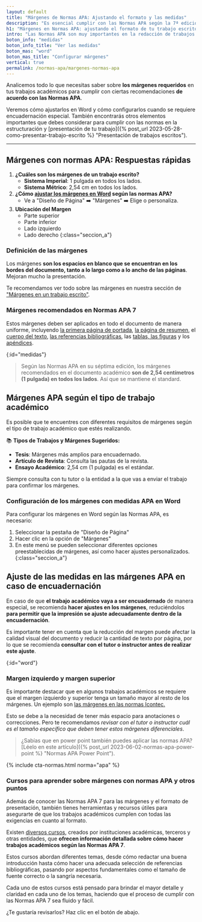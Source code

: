 ```yaml
---
layout: default
title: "Márgenes de Normas APA: Ajustando el formato y las medidas"
description: "Es esencial cumplir con las Normas APA según la 7ª edición. En APA se especifican los márgenes recomendados para los trabajos y cómo se hacen"
h1: "Márgenes en Normas APA: ajustando el formato de tu trabajo escrito"
intro: "Las Normas APA son muy importantes en la redacción de trabajos académicos. Uno de los elementos fundamentales que se deben tener en cuenta son los márgenes."
boton_info: "medidas"
boton_info_title: "Ver las medidas"
boton_mas: "word"
boton_mas_title: "Configurar márgenes"
vertical: true
permalink: /normas-apa/margenes-normas-apa
---
```

Analicemos todo lo que necesitas saber sobre **los márgenes requeridos** en tus trabajos académicos para cumplir con ciertas recomendaciones **de acuerdo con las Normas APA**.

Veremos cómo ajustarlos en Word y cómo configurarlos cuando se requiere encuadernación especial. También encontrarás otros elementos importantes que debes considerar para cumplir con las normas en la estructuración y [presentación de tu trabajo]({% post_url 2023-05-28-como-presentar-trabajo-escrito %} "Presentación de trabajos escritos").

----

## Márgenes con normas APA: Respuestas rápidas

1. **¿Cuáles son los márgenes de un trabajo escrito?**
   - **Sistema Imperial**: 1 pulgada en todos los lados.
   - **Sistema Métrico**: 2,54 cm en todos los lados.
2. **¿Cómo [ajustar los márgenes en Word](#configuración-de-los-márgenes-en-word) según las normas APA?**
   - Ve a "Diseño de Página" ➡️ "Márgenes" ➡️ Elige o personaliza.
3. **Ubicación del Margen**
   - Parte superior
   - Parte inferior
   - Lado izquierdo
   - Lado derecho
{:class="seccion_a"}

### Definición de las márgenes

Los márgenes **son los espacios en blanco que se encuentran en los bordes del documento, tanto a lo largo como a lo ancho de las páginas**. Mejoran mucho la presentación.

Te recomendamos ver todo sobre las márgenes en nuestra sección de ["Márgenes en un trabajo escrito"]({{'margenes-trabajo-escrito'|relative_url}} "Márgenes").

### Márgenes recomendados en Normas APA 7

Estos márgenes deben ser aplicados en todo el documento de manera uniforme, incluyendo [la primera página de portada]({{'portada-trabajo-escrito'|relative_url}} "Portadas"), [la página de resumen]({{'resumen-trabajo-escrito'|relative_url}} "Hoja de Resumen"), el [cuerpo del texto]({{'cuerpo-trabajo-escrito'|relative_url}} "Cuerpo del trabajo escrito"), [las referencias bibliográficas]({{'normas-apa/referencias-bibliograficas-normas-apa'|relative_url}} "Referencias Bibliográficas"), las [tablas, las figuras]({{'normas-apa/tablas-y-figuras-normas-apa'|relative_url}} "Tablas y figuras APA") y los [apéndices]({{'apendice-trabajo-escrito'|relative_url}} "Apéndices de un trabajo escrito").
<!-- Anclaje para que la barra fijada no cubra el siguiente subtítulo -->
{:id="medidas"}

>Según las Normas APA en su séptima edición, los márgenes recomendados en el documento académico **son de 2,54 centímetros (1 pulgada) en todos los lados**. Así que se mantiene el standard.

## Márgenes APA según el tipo de trabajo académico

Es posible que te encuentres con diferentes requisitos de márgenes según el tipo de trabajo académico que estés realizando.

📚 **Tipos de Trabajos y Márgenes Sugeridos:**

- **Tesis**: Márgenes más amplios para encuadernado.
- **Artículo de Revista**: Consulta las pautas de la revista.
- **Ensayo Académico**: 2,54 cm (1 pulgada) es el estándar.

Siempre consulta con tu tutor o la entidad a la que vas a enviar el trabajo para confirmar los márgenes.

### Configuración de los márgenes con medidas APA en Word

Para configurar los márgenes en Word según las Normas APA, es necesario:

1. Seleccionar la pestaña de "Diseño de Página"
2. Hacer clic en la opción de "Márgenes"
3. En este menú se pueden seleccionar diferentes opciones preestablecidas de márgenes, así como hacer ajustes personalizados.
{:class="seccion_a"}

## Ajuste de las medidas en las márgenes APA en caso de encuadernación

En caso de que **el trabajo académico vaya a ser encuadernado** de manera especial, se recomienda **hacer ajustes en los márgenes**, reduciéndolos **para permitir que la impresión se ajuste adecuadamente dentro de la encuadernación**.

Es importante tener en cuenta que la reducción del margen puede afectar la calidad visual del documento y reducir la cantidad de texto por página, por lo que se recomienda **consultar con el tutor o instructor antes de realizar este ajuste**.
<!-- Anclaje para que la barra fijada no cubra el siguiente subtítulo -->
{:id="word"}

### Margen izquierdo y margen superior

Es importante destacar que en algunos trabajos académicos se requiere que el margen izquierdo y superior tenga un tamaño mayor al resto de los márgenes. Un ejemplo son [las márgenes en las normas Icontec.]({{'normas-icontec/margenes-normas-icontec'|relative_url}} "Márgenes Icontec")

Esto se debe a la necesidad de tener más espacio para anotaciones o correcciones. Pero te recomendamos *revisar con el tutor o instructor cuál es el tamaño específico que deben tener estos márgenes diferenciales*.

>¿Sabías que en power point también puedes aplicar las normas APA? [Léelo en este artículo]({% post_url 2023-06-02-normas-apa-power-point %} "Normas APA Power Point").

{% include cta-normas.html norma="apa" %}

### Cursos para aprender sobre márgenes con normas APA y otros puntos

Además de conocer las Normas APA 7 para las márgenes y el formato de presentación, también tienes herramientas y recursos útiles para asegurarte de que los trabajos académicos cumplen con todas las exigencias en cuanto al formato.

Existen [diversos cursos]({{'cursos-de-trabajos-escritos'|relative_url}} "Cursos Normas APA"), creados por instituciones académicas, terceros y otras entidades, que **ofrecen información detallada sobre cómo hacer trabajos académicos según las Normas APA 7**.

Estos cursos abordan diferentes temas, desde cómo redactar una buena introducción hasta cómo hacer una adecuada selección de referencias bibliográficas, pasando por aspectos fundamentales como el tamaño de fuente correcto o la sangría necesaria.

Cada uno de estos cursos está pensado para brindar el mayor detalle y claridad en cada uno de los temas, haciendo que el proceso de cumplir con las Normas APA 7 sea fluido y fácil.

¿Te gustaría revisarlos? Haz clic en el botón de abajo.
